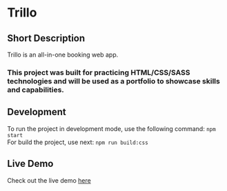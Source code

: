 # Trillo

## Short Description

Trillo is an all-in-one booking web app.

### This project was built for practicing HTML/CSS/SASS technologies and will be used as a portfolio to showcase skills and capabilities.

## Development

To run the project in development mode, use the following command:
`npm start` </br>
For build the project, use next:
`npm run build:css`

## Live Demo

Check out the live demo [here](https://trillo-web-booking.netlify.app/)
